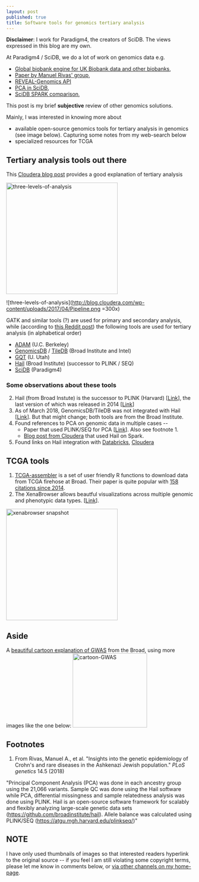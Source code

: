 ```yaml
---
layout: post
published: true
title: Software tools for genomics tertiary analysis
---
```

**Disclaimer**: I work for Paradigm4, the creators of SciDB. The views expressed in this blog are my own.

At Paradigm4 / SciDB, we do a lot of work on genomics data e.g.
- [Global biobank engine for UK Biobank data and other biobanks](https://biobankengine.stanford.edu/), 
- [Paper by Manuel Rivas' group](https://www.biorxiv.org/content/biorxiv/early/2018/03/19/257162.full.pdf), 
- [REVEAL-Genomics API](https://paradigm4.github.io/reveal-genomics-docs/)
- [PCA in SciDB](https://twitter.com/andyhpalmer/status/541955430118080512), 
- [SciDB SPARK comparison](https://link.springer.com/chapter/10.1007/978-3-319-60131-1_34), 

This post is my brief **subjective** review of other genomics solutions.

Mainly, I was interested in knowing more about

- available open-source genomics tools for tertiary analysis in genomics (see image below). Capturing some notes from my web-search below
- specialized resources for TCGA

## Tertiary analysis tools out there

This [Cloudera blog post](http://blog.cloudera.com/blog/2016/04/genome-analysis-toolkit-now-using-apache-spark-for-data-processing/) provides a good explanation of tertiary analysis

<img src="http://blog.cloudera.com/wp-content/uploads/2017/04/Pipeline.png" alt="three-levels-of-analysis" width=300/>

![three-levels-of-analysis](http://blog.cloudera.com/wp-content/uploads/2017/04/Pipeline.png =300x)

GATK and similar tools (?) are used for primary and secondary analysis, while (according to [this Reddit post](https://www.reddit.com/r/bioinformatics/comments/5t7idb/large_scalable_variant_stores/)) the following tools are used for tertiary analysis (in alphabetical order)

- [ADAM](http://bdgenomics.org/) (U.C. Berkeley)
- [GenomicsDB](https://github.com/Intel-HLS/GenomicsDB) / [TileDB](https://tiledb.io/) (Broad Institute and Intel)
- [GQT](https://www.nature.com/articles/nmeth.3654) (U. Utah)
- [Hail](https://hail.is/) (Broad Institute) (successor to PLINK / SEQ)
- [SciDB](https://www.paradigm4.com/) (Paradigm4)

### Some observations about these tools

2. Hail (from Broad Instute) is the successor to PLINK (Harvard) [[Link](https://blog.cloudera.com/blog/2017/05/hail-scalable-genomics-analysis-with-spark/)], the last version of which was released in 2014 [[Link](http://zzz.bwh.harvard.edu/plink/)]
3. As of March 2018, GenomicsDB/TileDB was not integrated with Hail [[Link](http://discuss.hail.is/t/genomicsdb-integration/434)]. But that might change; both tools are from the Broad Institute. 
4. Found references to PCA on genomic data in multiple cases -- 
    + Paper that used PLINK/SEQ for PCA [[Link](http://journals.plos.org/plosgenetics/article?id=10.1371/journal.pgen.1007329)]. Also see footnote 1. 
    + [Blog post from Cloudera](http://blog.cloudera.com/blog/2016/04/genome-analysis-toolkit-now-using-apache-spark-for-data-processing/) that used Hail on Spark. 
5. Found links on Hail integration with [Databricks](https://www.slideshare.net/SparkSummit/hail-scaling-genetic-data-analysis-with-apache-spark-keynote-by-cotton-seed), [Cloudera](https://blog.cloudera.com/blog/2017/05/hail-scalable-genomics-analysis-with-spark/)

## TCGA tools

1. [TCGA-assembler](http://www.compgenome.org/TCGA-Assembler/) is a set of user friendly R functions to download data from TCGA firehose at Broad. Their paper is quite popular with [158 citations since 2014](https://scholar.google.com/scholar?cites=7434599276556022939&as_sdt=40000005&sciodt=0,22&hl=en&authuser=1). 
2. The XenaBrowser allows beautful visualizations across multiple genomic and phenotypic data types. [[Link](https://xenabrowser.net/datapages/?host=https%3A%2F%2Fpancanatlas.xenahubs.net)]. 

<img href="https://xenabrowser.net/datapages/?host=https%3A%2F%2Fpancanatlas.xenahubs.net" src="https://pancanatlas.xenahubs.net/download/meta/screenshot.png" alt="xenabrowser snapshot" width=300>

## Aside

A [beautiful cartoon explanation of GWAS](https://www.broadinstitute.org/visuals/explainer-genome-wide-association-studies) from the Broad, using more images like the one below:
<img href="https://www.broadinstitute.org/visuals/explainer-genome-wide-association-studies" src="https://www.broadinstitute.org/files/landing_items/Explainer-close-up.jpg" alt="cartoon-GWAS" width=200>

## Footnotes

1. From Rivas, Manuel A., et al. "Insights into the genetic epidemiology of Crohn's and rare diseases in the Ashkenazi Jewish population." *PLoS genetics* 14.5 (2018)

"Principal Component Analysis (PCA) was done in each ancestry group using the 21,066 variants. Sample QC was done using the Hail software while PCA, differential missingness and sample relatedness analysis was done using PLINK. Hail is an open-source software framework for scalably and flexibly analyzing large-scale genetic data sets (https://github.com/broadinstitute/hail). Allele balance was calculated using PLINK/SEQ (https://atgu.mgh.harvard.edu/plinkseq/)"


## NOTE

I have only used thumbnails of images so that interested readers hyperlink to the original source -- if you feel I am still violating some copyright terms, please let me know in comments below, or [via other channels on my home-page](http://kritisen.com/aboutme/).
